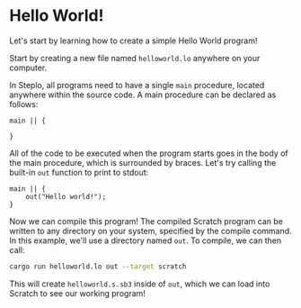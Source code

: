 # Hello World!

Let's start by learning how to create a simple Hello World program!

Start by creating a new file named `helloworld.lo` anywhere on your computer.

In Steplo, all programs need to have a single `main` procedure, located anywhere within the source code. A main procedure can be declared as follows:

```
main || {

}
```

All of the code to be executed when the program starts goes in the body of the main procedure, which is surrounded by braces.
Let's try calling the built-in `out` function to print to stdout:

```
main || {
    out("Hello world!");
}
```

Now we can compile this program! The compiled Scratch program can be written to any directory on your system, specified by the compile command. In this example, we'll use a directory named `out`. To compile, we can then call:
```bash
cargo run helloworld.lo out --target scratch
```

This will create `helloworld.s.sb3` inside of `out`, which we can load into Scratch to see our working program!
